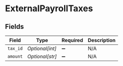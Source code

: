 # ExternalPayrollTaxes


## Fields

| Field              | Type               | Required           | Description        |
| ------------------ | ------------------ | ------------------ | ------------------ |
| `tax_id`           | *Optional[int]*    | :heavy_minus_sign: | N/A                |
| `amount`           | *Optional[str]*    | :heavy_minus_sign: | N/A                |